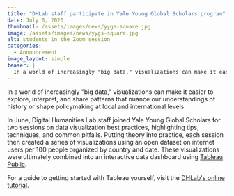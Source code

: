 ```yaml
---
title: "DHLab staff participate in Yale Young Global Scholars program"
date: July 6, 2020
thumbnail: /assets/images/news/yygs-square.jpg
image: /assets/images/news/yygs-square.jpg
alt: students in the Zoom session
categories:
  - Announcement
image_layout: simple
teaser: |
  In a world of increasingly "big data," visualizations can make it easier to explore, interpret, and share patterns that nuance our understandings of history or shape policymaking at local and international levels. In June, Digital Humanities Lab staff joined Yale Young Global Scholars for two sessions on data visualization best practices, highlighting tips, techniques, and common pitfalls.
---
```


In a world of increasingly "big data," visualizations can make it easier to explore, interpret, and share patterns that nuance our understandings of history or shape policymaking at local and international levels.

In June, Digital Humanities Lab staff joined Yale Young Global Scholars for two sessions on data visualization best practices, highlighting tips, techniques, and common pitfalls. Putting theory into practice, each session then created a series of visualizations using an open dataset on internet users per 100 people organized by country and date. These visualizations were ultimately combined into an interactive data dashboard using <a href='https://public.tableau.com/en-us/s/' target='_blank'>Tableau Public</a>.

For a guide to getting started with Tableau yourself, visit the <a href='https://github.com/YaleDHLab/lab-workshops/blob/master/tableau/README.md' target='_blank'>DHLab's online tutorial</a>.